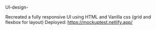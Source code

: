 UI-design-



Recreated a fully responsive UI using HTML and Vanilla css (grid and flexbox for layout) Deployed: https://mockuptest.netlify.app/
